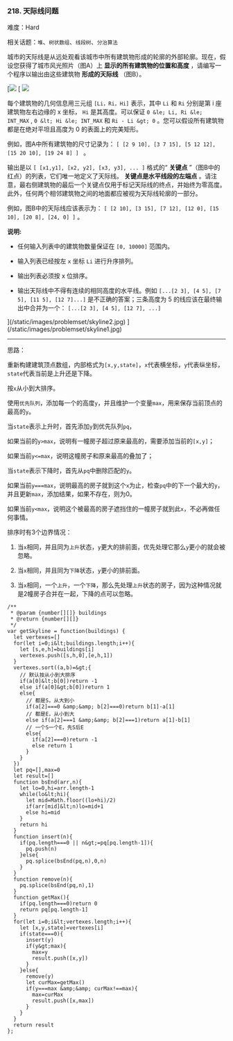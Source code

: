 ### 218. 天际线问题

难度：Hard

相关话题：`堆`、`树状数组`、`线段树`、`分治算法`

城市的天际线是从远处观看该城市中所有建筑物形成的轮廓的外部轮廓。现在，假设您获得了城市风光照片（图A）上 **显示的所有建筑物的位置和高度** ，请编写一个程序以输出由这些建筑物 **形成的天际线** （图B）。



[![](https://assets.leetcode-cn.com/aliyun-lc-upload/uploads/2018/10/22/skyline1.png)
  [ ![](https://assets.leetcode-cn.com/aliyun-lc-upload/uploads/2018/10/22/skyline2.png)
 

每个建筑物的几何信息用三元组 `[Li，Ri，Hi]`  表示，其中  `Li`  和  `Ri`  分别是第 i 座建筑物左右边缘的 x 坐标， `Hi`  是其高度。可以保证 `0 &le; Li, Ri &le; INT_MAX` , `0 &lt; Hi &le; INT_MAX`  和  `Ri - Li &gt; 0` 。您可以假设所有建筑物都是在绝对平坦且高度为 0 的表面上的完美矩形。



例如，图A中所有建筑物的尺寸记录为： `[ [2 9 10], [3 7 15], [5 12 12], [15 20 10], [19 24 8] ] ` 。



输出是以 `[ [x1,y1], [x2, y2], [x3, y3], ... ]`  格式的&ldquo; **关键点** &rdquo;（图B中的红点）的列表，它们唯一地定义了天际线。 **关键点是水平线段的左端点** 。请注意，最右侧建筑物的最后一个关键点仅用于标记天际线的终点，并始终为零高度。此外，任何两个相邻建筑物之间的地面都应被视为天际线轮廓的一部分。



例如，图B中的天际线应该表示为： `[ [2 10], [3 15], [7 12], [12 0], [15 10], [20 8], [24, 0] ]` 。



 **说明:** 





* 任何输入列表中的建筑物数量保证在  `[0, 10000]` 范围内。

* 输入列表已经按左 `x`  坐标 `Li`  进行升序排列。

* 输出列表必须按 x 位排序。

* 输出天际线中不得有连续的相同高度的水平线。例如  `[...[2 3], [4 5], [7 5], [11 5], [12 7]...]`  是不正确的答案；三条高度为 5 的线应该在最终输出中合并为一个： `[...[2 3], [4 5], [12 7], ...]` 




](/static/images/problemset/skyline2.jpg)
](/static/images/problemset/skyline1.jpg)


-----

思路：

重新构建建筑顶点数组，内部格式为`[x,y,state]`，`x`代表横坐标，`y`代表纵坐标，`state`代表当前是上升还是下降。

按`x`从小到大排序。

使用`优先队列`，添加每一个的高度`y`，并且维护一个变量`max`，用来保存当前顶点的最高的`y`。

当`state`表示上升时，首先添加`y`到优先队列`pq`，

如果当前的`y>max`，说明有一幢房子超过原来最高的，需要添加当前的`[x,y]`；

如果当前`y<=max`，说明这幢房子和原来最高的叠加了；

当`state`表示下降时，首先从`pq`中删除匹配的`y`。

如果当前`y===max`，说明最高的房子就到这个`x`为止，检查`pq`中的下一个最大的`y`，并且更新`max`，添加结果，如果不存在，则为0。

如果当前`y<max`，说明这个被最高的房子遮挡住的一幢房子就到此`x`，不必再做任何事情。

排序时有3个边界情况：

1. 当`x`相同，并且同为`上升`状态，`y`更大的排前面，优先处理它那么`y`更小的就会被忽略。

2. 当`x`相同，并且同为`下降`状态，`y`更小的排前面。

3. 当`x`相同，一个`上升`，一个`下降`，那么先处理`上升`状态的房子，因为这种情况就是2幢房子合并在一起，下降的点可以忽略。


```
/**
 * @param {number[][]} buildings
 * @return {number[][]}
 */
var getSkyline = function(buildings) {
  let vertexes=[]
  for(let i=0;i&lt;buildings.length;i++){
    let [s,e,h]=buildings[i]
    vertexes.push([s,h,0],[e,h,1])
  }
  vertexes.sort((a,b)=&gt;{
    // 默认按从小到大排序
    if(a[0]&lt;b[0])return -1
    else if(a[0]&gt;b[0])return 1
    else{
      // 都是S，从大到小
      if(a[2]===0 &amp;&amp; b[2]===0)return b[1]-a[1]
      // 都是E，从小到大
      else if(a[2]===1 &amp;&amp; b[2]===1)return a[1]-b[1]
      // 一个S一个E，先S后E
      else{
        if(a[2]===0)return -1
        else return 1
      }
    }
  })
  let pq=[],max=0
  let result=[]
  function bsEnd(arr,n){
    let lo=0,hi=arr.length-1
    while(lo&lt;hi){
      let mid=Math.floor((lo+hi)/2)
      if(arr[mid]&lt;n)lo=mid+1
      else hi=mid
    }
    return hi
  }  
  function insert(n){
    if(pq.length===0 || n&gt;=pq[pq.length-1]){
      pq.push(n)
    }else{
      pq.splice(bsEnd(pq,n),0,n)
    }
  }
  function remove(n){
    pq.splice(bsEnd(pq,n),1)
  }
  function getMax(){
    if(pq.length===0)return 0
    return pq[pq.length-1]
  }
  for(let i=0;i&lt;vertexes.length;i++){
    let [x,y,state]=vertexes[i]
    if(state===0){
      insert(y)
      if(y&gt;max){
        max=y
        result.push([x,y])
      }
    }else{
      remove(y)
      let curMax=getMax()
      if(y===max &amp;&amp; curMax!==max){
        max=curMax
        result.push([x,max])
      }
    }
  }
  return result
};



```
